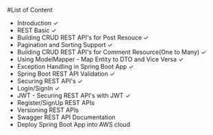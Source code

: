 #List of Content
- Introduction &check;
- REST Basic &check;
- Building CRUD REST API's for Post Resouce &check;
- Pagination and Sorting Support &check;
- Building CRUD REST API's for Comment Resource(One to Many) &check;
- Using ModelMapper - Map Entity to DTO and Vice Versa &check;
- Exception Handling in Spring Boot App &check;
- Spring Boot REST API Validation &check;
- Securing REST API's &check;
- Login/SignIn &check;
- JWT - Securing REST API's with JWT &check; 
- Register/SignUp REST APIs
- Versioning REST APIs
- Swagger REST API Documentation
- Deploy Spring Boot App into AWS cloud